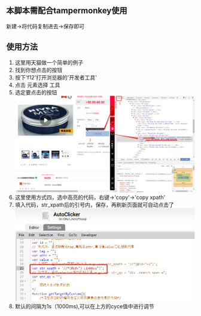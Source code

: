## 本脚本需配合tampermonkey使用
新建->将代码复制进去->保存即可  

## 使用方法  
1. 这里用天猫做一个简单的例子  
2. 找到你想点击的按钮  
3. 按下'f12'打开浏览器的'开发者工具'  
4. 点击 元素选择 工具  
5. 选定要点击的按钮  
![1](https://github.com/JackyTsuuuy/Autoclicker/blob/master/1.png)
6. 这里使用方式四，选中高亮的代码，右键->'copy'->'copy xpath'
7. 填入代码，str_xpath后的引号内，保存，再刷新页面就可自动点击了
![2](https://github.com/JackyTsuuuy/Autoclicker/blob/master/2.png)
8. 默认的间隔为1s（1000ms),可以在上方的cyce值中进行调节